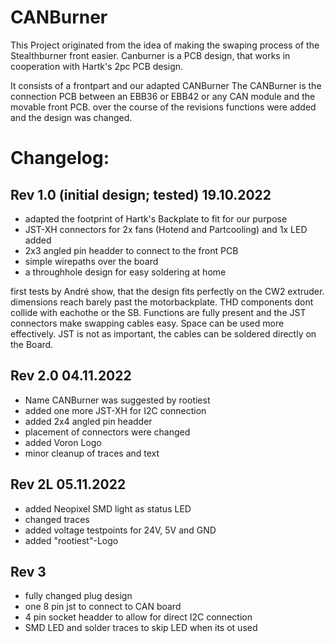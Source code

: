 # CANBurner

This Project originated from the idea of making the swaping process of the Stealthburner front easier. 
Canburner is a PCB design, that works in cooperation with Hartk's 2pc PCB design. 

It consists of a frontpart and our adapted CANBurner
The CANBurner is the connection PCB between an EBB36 or EBB42 or any CAN module and the movable front PCB.
over the course of the revisions functions were added and the design was changed. 

# Changelog:
## Rev 1.0 (initial design; tested) 19.10.2022
- adapted the footprint of Hartk's Backplate to fit for our purpose
- JST-XH connectors for 2x fans (Hotend and Partcooling) and 1x LED added
- 2x3 angled pin headder to connect to the front PCB 
- simple wirepaths over the board
- a throughhole design for easy soldering at home

first tests by André show, that the design fits perfectly on the CW2 extruder. dimensions reach barely past the motorbackplate. 
THD components dont collide with eachothe or the SB. Functions are fully present and the JST connectors make swapping cables easy.
Space can be used more effectively. JST is not as important, the cables can be soldered directly on the Board.

## Rev 2.0 04.11.2022
- Name CANBurner was suggested by rootiest
- added one more JST-XH for I2C connection
- added 2x4 angled pin headder 
- placement of connectors were changed
- added Voron Logo 
- minor cleanup of traces and text

## Rev 2L 05.11.2022
- added Neopixel SMD light as status LED
- changed traces
- added voltage testpoints for 24V, 5V and GND
- added "rootiest"-Logo

## Rev 3
- fully changed plug design
- one 8 pin jst to connect to CAN board
- 4 pin socket headder to allow for direct I2C connection
- SMD LED and solder traces to skip LED when its ot used
